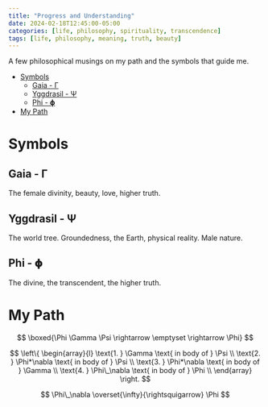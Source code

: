 ```yaml
---
title: "Progress and Understanding"
date: 2024-02-18T12:45:00-05:00
categories: [life, philosophy, spirituality, transcendence]
tags: [life, philosophy, meaning, truth, beauty]
---
```


A few philosophical musings on my path and the symbols that guide me.

-   [Symbols](#symbols)
    -   [Gaia - Γ](#gaia---γ)
    -   [Yggdrasil - Ψ](#yggdrasil---ψ)
    -   [Phi - 𝛟](#phi---𝛟)
-   [My Path](#my-path)

# Symbols

## Gaia - Γ

The female divinity, beauty, love, higher truth.

## Yggdrasil - Ψ

The world tree. Groundedness, the Earth, physical reality. Male nature.

## Phi - 𝛟

The divine, the transcendent, the higher truth.

# My Path

$$
 \boxed{\Phi \Gamma \Psi \rightarrow \emptyset \rightarrow \Phi}
$$

$$
 \left\{
\begin{array}{l}
\text{1. } \Gamma \text{ in body of } \Psi \\
\text{2. } \Phi*\nabla \text{ in body of } \Psi \\
\text{3. } \Phi*\nabla \text{ in body of } \Gamma \\
\text{4. } \Phi\_\nabla \text{ in body of } \Phi \\
\end{array}
\right.
$$

$$ \Phi\_\nabla \overset{\infty}{\rightsquigarrow} \Phi $$
